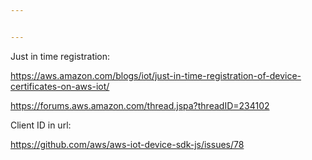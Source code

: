 ```yaml
---


---
```


<p>Just in time registration:</p>
<p><a href="https://aws.amazon.com/blogs/iot/just-in-time-registration-of-device-certificates-on-aws-iot/">https://aws.amazon.com/blogs/iot/just-in-time-registration-of-device-certificates-on-aws-iot/</a></p>
<p><a href="https://forums.aws.amazon.com/thread.jspa?threadID=234102">https://forums.aws.amazon.com/thread.jspa?threadID=234102</a></p>
<p>Client ID in url:</p>
<p><a href="https://github.com/aws/aws-iot-device-sdk-js/issues/78">https://github.com/aws/aws-iot-device-sdk-js/issues/78</a></p>

